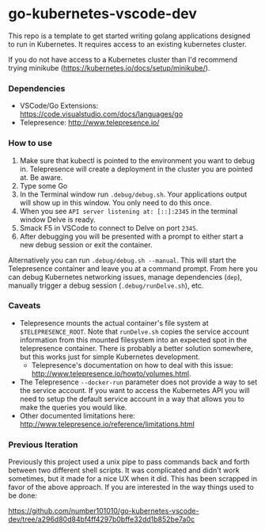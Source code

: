 # go-kubernetes-vscode-dev

This repo is a template to get started writing golang applications designed to run in Kubernetes.  It requires access to an existing kubernetes cluster.

If you do not have access to a Kubernetes cluster than I'd recommend trying minikube (https://kubernetes.io/docs/setup/minikube/).

### Dependencies

- VSCode/Go Extensions: https://code.visualstudio.com/docs/languages/go
- Telepresence: http://www.telepresence.io/

### How to use

1. Make sure that kubectl is pointed to the environment you want to debug in.  Telepresence will create a deployment in the cluster you are pointed at.  Be aware.
2. Type some Go
3. In the Terminal window run `.debug/debug.sh`.  Your applications output will show up in this window.  You only need to do this once.
4. When you see `API server listening at: [::]:2345` in the terminal window Delve is ready.
5. Smack F5 in VSCode to connect to Delve on port `2345`.
6. After debugging you will be presented with a prompt to either start a new debug session or exit the container.

Alternatively you can run `.debug/debug.sh --manual`.  This will start the Telepresence container and leave you at a command prompt.  From here you can debug Kubernetes networking issues, manage dependencies (`dep`), manually trigger a debug session (`.debug/runDelve.sh`), etc.

### Caveats

- Telepresence mounts the actual container's file system at `$TELEPRESENCE_ROOT`.  Note that `runDelve.sh` copies the service account information from this mounted filesystem into an expected spot in the telepresence container.  There is probably a better solution somewhere, but this works just for simple Kubernetes development.
  - Telepresence's documentation on how to deal with this issue: http://www.telepresence.io/howto/volumes.html.
- The Telepresence `--docker-run` parameter does not provide a way to set the service account.  If you want to access the Kubernetes API you will need to setup the default service account in a way that allows you to make the queries you would like.
- Other documented limitations here:  http://www.telepresence.io/reference/limitations.html

### Previous Iteration

Previously this project used a unix pipe to pass commands back and forth between two different shell scripts.  It was complicated and didn't work sometimes, but it made for a nice UX when it did.  This has been scrapped in favor of the above approach.  If you are interested in the way things used to be done:  

https://github.com/number101010/go-kubernetes-vscode-dev/tree/a296d80d84bf4ff4297b0bffe32dd1b852be7a0c